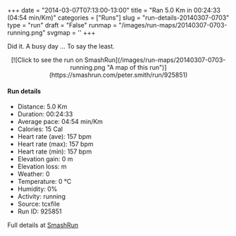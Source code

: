 +++
date = "2014-03-07T07:13:00-13:00"
title = "Ran 5.0 Km in 00:24:33 (04:54 min/Km)"
categories = ["Runs"]
slug = "run-details-20140307-0703"
type = "run"
draft = "False"
runmap = "/images/run-maps/20140307-0703-running.png"
svgmap = '<polyline points="">'
+++

Did it. A busy day ... To say the least. 



<!--more-->

<center>
[![Click to see the run on SmashRun](/images/run-maps/20140307-0703-running.png "A map of this run")](https://smashrun.com/peter.smith/run/925851)
</center>

#### Run details

* Distance: 5.0 Km
* Duration: 00:24:33
* Average pace: 04:54 min/Km
* Calories: 15 Cal
* Heart rate (ave): 157 bpm
* Heart rate (max): 157 bpm
* Heart rate (min): 157 bpm
* Elevation gain: 0 m
* Elevation loss:  m
* Weather: 0
* Temperature: 0 &deg;C
* Humidity: 0%
* Activity: running
* Source: tcxfile
* Run ID: 925851

Full details at [SmashRun](https://smashrun.com/peter.smith/run/925851)